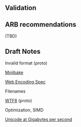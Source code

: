 ## Validation

## ARB recommendations

(TBD)

## Draft Notes

Invalid format (proto)

[Mojibake](https://en.wikipedia.org/wiki/Mojibake)

[Web Encoding Spec](https://encoding.spec.whatwg.org)

Filenames

[WTF8](http://simonsapin.github.io/wtf-8/) (proto)

Optimization, SIMD

[Unicode at Gigabytes per second](https://www.youtube.com/watch?v=wBBbAKGaId4)

